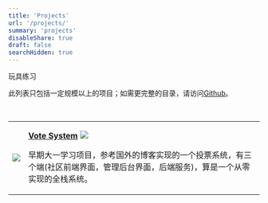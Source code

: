 ```yaml
---
title: 'Projects'
url: '/projects/'
summary: 'projects'
disableShare: true
draft: false
searchHidden: true
---
```


<p>

玩具练习

此列表只包括一定规模以上的项目；如需更完整的目录，请访问[Github](https://github.com/XmchxUp?tab=repositories&type=source)。

</p>

<br>
<table class="table">
   <tbody>
      <tr>
         <td class="piccol">
            <img src="https://cdn.jsdelivr.net/gh/XmchxUp/cloudimg@master/20231212/image.21w4bwpieejk.png">
         </td>
         <td class="textcol">
            <p>
               <b ><a href="https://github.com/XmchxUp/VoteSystem">Vote System</a></b>
               <img class="inline-image" src="https://skillicons.dev/icons?i=java,spring,html,css,js,bootstrap,mysql&theme=light">
            </p>
            <p>
            早期大一学习项目，参考国外的博客实现的一个投票系统，有三个端(社区前端界面，管理后台界面，后端服务)，算是一个从零实现的全栈系统。
            </p>
         </td>
      </tr>
   </tbody>
</table>
